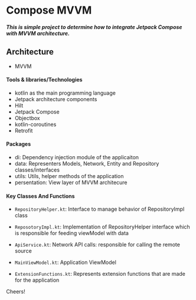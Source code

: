 # Compose MVVM
##### This is simple project to determine how to integrate Jetpack Compose with MVVM architecture.
## Architecture
- MVVM
#### Tools & libraries/Technologies

- kotlin as the main programming language
- Jetpack architecture components
- Hilt
- Jetpack Compose
- Objectbox
- kotlin-coroutines
- Retrofit

#### Packages
- di: Dependency injection module of the applicaiton
- data: Representers Models, Network, Entity and Repository classes/interfaces
- utils: Utils, helper methods of the application
- persentation: View layer of MVVM architecure
#### Key Classes And Functions
- `RepositoryHelper.kt`: Interface to manage behavior of RepositoryImpl class
- `ReposotoryImpl.kt`: Implementation of RepositoryHelper interface which is responsible for feeding viewModel with data

- `ApiService.kt`: Network API calls: responsible for calling the remote source

- `MainViewModel.kt`: Application ViewModel

- `ExtensionFunctions.kt`: Represents extension functions that are made for the application

Cheers!
